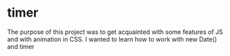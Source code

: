 # timer
The purpose of this project was to get acquainted with some features of JS and with animation in CSS. 
I wanted to learn how to work with new Date() and timer

